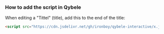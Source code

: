 ### How to add the script in Qybele
When editing a "Tittel" (title), add this to the end of the title:

```html
<script src="https://cdn.jsdelivr.net/gh/ironboy/qybele-interactive/x.js"></script>
```